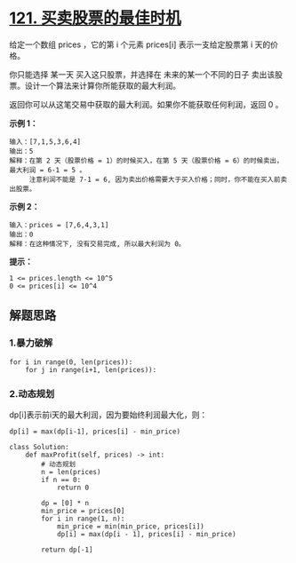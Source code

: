# [121. 买卖股票的最佳时机](https://leetcode-cn.com/problems/best-time-to-buy-and-sell-stock/)



给定一个数组 prices ，它的第 i 个元素 prices[i] 表示一支给定股票第 i 天的价格。

你只能选择 某一天 买入这只股票，并选择在 未来的某一个不同的日子 卖出该股票。设计一个算法来计算你所能获取的最大利润。

返回你可以从这笔交易中获取的最大利润。如果你不能获取任何利润，返回 0 。

**示例 1：**

```
输入：[7,1,5,3,6,4]
输出：5
解释：在第 2 天（股票价格 = 1）的时候买入，在第 5 天（股票价格 = 6）的时候卖出，最大利润 = 6-1 = 5 。
     注意利润不能是 7-1 = 6, 因为卖出价格需要大于买入价格；同时，你不能在买入前卖出股票。
```

**示例 2：**

```
输入：prices = [7,6,4,3,1]
输出：0
解释：在这种情况下, 没有交易完成, 所以最大利润为 0。
```

**提示：**

```
1 <= prices.length <= 10^5
0 <= prices[i] <= 10^4
```



## 解题思路

### 1.暴力破解

```
for i in range(0, len(prices)):
	for j in range(i+1, len(prices)):
```

### 2.动态规划

dp[i]表示前i天的最大利润，因为要始终利润最大化，则：

```
dp[i] = max(dp[i-1], prices[i] - min_price)
```

```
class Solution:
    def maxProfit(self, prices) -> int:
        # 动态规划
        n = len(prices)
        if n == 0:
            return 0

        dp = [0] * n
        min_price = prices[0]
        for i in range(1, n):
            min_price = min(min_price, prices[i])
            dp[i] = max(dp[i - 1], prices[i] - min_price)

        return dp[-1]

```

